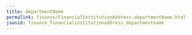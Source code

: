 ```yaml
---
title: departmentName
permalink: finance/FinancialInstitutionAddress.departmentName.html
jsonid: finance_financialinstitutionaddress_departmentname
---
```

